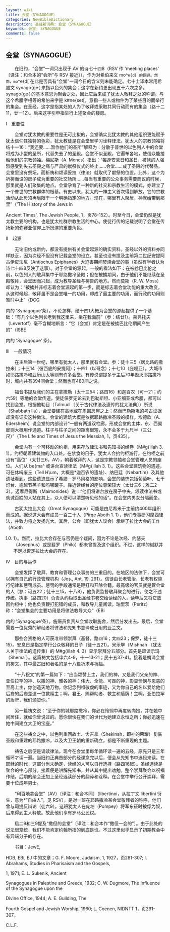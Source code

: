 ```yaml
---
layout: wiki
title: 会堂（SYNAGOGUE）
categories: NewBibleDictionary
description: 圣经新词典: 会堂（SYNAGOGUE）
keywords: 会堂, SYNAGOGUE
comments: false
---
```


## 会堂（SYNAGOGUE）

　　在旧约，“会堂”一词只出现于 AV 的诗七十四8（RSV 作 'meeting places' 〔译注：和合本的“会所”与 RSV 接近〕），作为对希伯来文 mo^`e{d[ 的翻译。然而，mo^`e{d[ 在此是否具有“会堂”一词今日的含义则未能确定。七十士译本常用希腊文 synago{ge{ 来指以色列的集会；这字在新约更出现五十六次之多。synago{ge{ 的基本意思为聚会之处，因此它后来成了犹太人敬拜之处的称谓。与这个希腊字相等的希伯来字是 k#ne{set[，意指一些人或物件为了某些目的而举行的集会。在圣经，这字是指某处的人为了敬拜或采取共同行动而有的集会（路十二11，廿一12）。后来这字引申指举行上述聚会的楼房。

Ⅰ　重要性

　　会堂对犹太教的重要性是无可比拟的，会堂确实比犹太教的其他组织更能赋予犹太信仰其独特的色彩，犹太教徒是在会堂里学习诠释律法。犹太人的宗教领袖将结十一16：“我还要……暂作他们的圣所”解释为：分散于普世的以色列人中的会堂将成为小型的圣所，代替失去了的圣殿。会堂不似圣殿，它遍布各地，使信众能接触他们的宗教领袖。梅尼斯（A. Menes）指出：“每逢安息日和圣日，被掳的人强烈感受到失去圣殿之痛与严肃的献祭仪式的终止……会堂……成了圣殿的代替品。会堂里没有祭坛，而祈祷和颂读妥拉（律法）就取代了献祭的位置。此外，这个为祈祷而设的房子成为重要的社交场所……每当有重要的公众事务需要商议的时候，那里就是人们聚集的地点。会堂孕育了一种新的社交和宗教生活的模式，亦建立了一个普世的宗教群体的根基。有史以来，犹太的一神主义首次得到解放，它的宗教活动从此毋须再局限于一个明确指定的地方。现在，哪里有人聚居，神就给带到那里”（'The History of the Jews in

Ancient Times', The Jewish People, 1，页78-152）。时至今日，会堂仍然是犹太教主要的机构，也是犹太社群宗教生活的中心。使徒行传的记载说明了会堂在传扬新的弥赛亚信仰上所扮演的重要角色。

Ⅱ　起源

　　无论旧约或新约，都没有提供有关会堂起源的确实资料。圣经以外的资料亦同样缺乏，因为次经不但没有记载会堂的设立，甚至也没有提及主前第二世纪安提阿古伊皮法尼（Antiochus Epiphanes）大迫害期间焚烧会堂的事（虽然有学者认为诗七十四8反映了这事）。对于会堂的源起，一般的看法如下：在被掳巴比伦之前，以色列人的敬拜集中于耶路撒冷圣殿；但在被掳期间，由于他们不能继续在圣殿敬拜，会堂因而兴起，成为教导圣经与祷告的地方。然而莫斯（R. W. Moss）却认为：“被掳并非标志着会堂源起的第一步，而是标志着会堂功能的重大改变，从这时候起，敬拜虽不是会堂唯一的功用，却成了最主要的功用，而行政的功用则暂时中止”（DCG

内的 'Synagogue'条）。不论怎样，结十四1大概为会堂的源起提供了一个基础：“有几个以色列长老到我这里来，坐在我面前”（参：结廿1）。莱弗托夫（Levertoff）毫不含糊地断言：“它〔会堂〕肯定是在被掳巴比伦期间产生的”（ISBE

内的 'Synagogue' 条）。

Ⅲ　一般情况

　　在主后第一世纪，哪里有犹太人，那里就有会堂。参：徒十三5（居比路的撒拉米）；十三14（彼西底的安提阿）；十四1（以哥念）；十七10（庇哩亚）。大城市如耶路撒冷和亚历山太等则有许多会堂。有传说谓提多于主后70年毁灭耶路撒冷时，城内共有394间会堂；然而也有480间之说。

　　福音书提及我们的主在拿撒勒（太十三54；路四16）和迦百农（可一21；约六59）等地的会堂传道。使徒保罗无论去到巴勒斯坦、小亚细亚或希腊，都可以找到会堂。根据他勒目（Talmud 〔关于古代律法及遗传的犹太法典〕）所说（Shabbath lla），会堂要建在高地或在周围房屋之上；然而巴勒斯坦的考古证据却没有证实这种做法。会堂的建筑大概是依据耶路撒冷圣殿的模样。埃德欣（A. Edersheim）说会堂的内部设计“一般有两道双柱廊，形成会堂的主体，东、西翼廊则大概用作通道。柱子与柱子之间的距离很短，永不会多于九尺半（三公尺）”（The Life and Times of Jesus the Messiah, 1，页435）。

　　会堂内有一个可移动的约柜，用来存放律法书和先知书的经卷（M#g{illah 3. 1）。约柜朝着建筑物的入口处。在禁食的日子，犹太人会抬约柜游行。在约柜之前设有“高位”（太廿三6，AV），朝着敬拜的人，这是宗教领袖和会堂管理人员的座位。人们从 be{ma^ 或讲台宣读律法（M#g{illah 3. 1）。这些会堂建筑物的遗迹，可在休呣废丘（Tell H\um，大概是*迦百农的遗址）、纳巴廷（Nebartim）及其他遗址看到。这些遗迹显示了希腊－罗马风格的影响。会堂的装饰包括葡萄叶、七干灯台、逾越节羔羊和吗哪罐子。靠近读经台的座位尊荣较大（太廿三6；雅二2-3）。迈摩尼得斯（Maimonides）说：“他们将讲台放在房子中央，颂读律法书或劝诫百姓的人站在其上，众人便可以清楚听见他的话”。在会堂内男女分隔而坐。

　　古犹太拉比大会（Great Synagogue）可能是由尼希米于主前约400年组织而成的。据说这大会有成员一百二十人（Pirqe Aboth 1. 1），他们专事研习摩西律法，并致力将之发扬光大。其后，公会〔即犹太人议会〕承继了拉比大会的工作（Aboth

10. 1）。然而，拉比大会存在与否仍是个疑问，因为不论是次经、约瑟夫（Josephus）或是斐罗（Philo）都未曾提及这个组织。不过，这样的缄默并不足以否定拉比大会的存在。

Ⅳ　目的与运作

　　会堂发挥了敬拜、教育和管理公众事务的三重目的。在地区的法律下，会堂可以拥有自己的行政管理机构（Jos., Ant. 19. 291）。信徒由长老管治，长老有权施行纪律和惩罚成员。惩罚的手段通常是鞭打和开除会籍。最高级的官员就是管会堂的人（参：可五22；徒十三15，十八8），他负责监督敬拜聚会的进行，使之不违传统。执事（路四20）负责从约柜取出圣经书卷交给读经的人，读毕后又将它放回约柜中；他也负责鞭打犯错的成员，和教导儿童阅读。珀里茨（Peritz）称：“会堂集会的主要功用是将律法教导大众”（EBi

内的 'Synagogue'条）。施赈员负责从会堂收取施舍，然后分发出去。最后，会堂需要一位优秀的解经者将律法和先知书意译成日用的亚兰文。

　　那些合资格的人可获准带领崇拜（基督，路四16；太四23；保罗，徒十三15）。安息日是指定举行公众敬拜的日子（徒十五21）。米示拏（Mishnah 〔犹太人关于律法的遗传集〕的 M#g{illah 4. 3）显示崇拜分五部分。首先是颂读示玛（Shema`）。这篇祷文包括申六4-9，十一13-21；民十五37-41。接着是朗诵会堂的祷文，其中最古旧和著名的是十八篇祈求与祝福。

　　“十八祝文”的第一篇如下：“应当颂赞上主，我们的神，又是我们父亲的神、亚伯拉罕的神、以撒的神、雅各的神：伟大、全能、可畏的神，彰显怜悯与恩慈的至高上主，你创造天地万物，你记念列祖敬虔的事迹，又为你自己的名以爱给他们后裔的后裔差遣一位救赎主；啊，君王、赐帮助者、救主和盾牌！主啊，亚伯拉罕的盾牌，我们颂赞你。”

　　另一篇祷文说：“至于你的城耶路撒冷，你必在怜悯中再度转向她，并在她中间居住，就如你曾说过的。愿你很快在我们的世代为她建立永恒之所；你必迅速在她中间建立大卫的宝座。”

　　在这些祷文之中，以色列重回故土、舍吉拿（Shekinah，即神的荣耀）复临圣殿和重建的耶路撒冷，以及大卫王朝的重新确立，都是不断重现的主题。

　　祷告之后便是诵读律法。现今在会堂里每年循环读一遍的五经，原先只是三年循环才读一遍。当旧约正典首部分的经课念完以后，便会从先知书中选段来读。在耶稣的时代，这部分尚未确定，读经的人可以自行选择（路四16起）。圣经选读是聚会的中心部分。接着便是讲解先知书，并从其中提出劝勉。整个崇拜聚会以祝福作结。后期的聚会还加上圣经选读部分的翻译和诠释。在会堂中举行公开崇拜，需要十位成年男士。

　　“利百地拿会堂”（AV）〔译注：和合本同〕（libertinoi，从拉丁文 libertini 衍生，意为*“自由人”，见 RSV），是对一班在耶路撒冷某会堂敬拜者的称呼，他们曾与司提反辩论（徒六9）。这班犹太人在庞培（Pompey）将军东征时被俘为奴，后来得到主人释放。故此他们享有罗马公民权。

　　启二9和三9提及“撒但的会堂”〔译注：和合本作“撒但一会的”〕。由于此处的说法很笼统，我们不能肯定约翰所指的到底是谁。不过这里似乎显示了初期教会中有异端分子的存在。

　　书目：JewE,

HDB, EBi, EJ 中的文章；G. F. Moore, Judaism, 1, 1927，页281-307; I. Abrahams, Studies in Pharisaism and the Gospels,

1, 1971; E. L. Sukenik, Ancient

Synagogues in Palestine and Greece, 1932; C. W. Dugmore, The Influence of the Synagogue upon the

Divine Office, 1944; A. E. Guilding, The

Fourth Gospel and Jewish Worship, 1960; L. Coenen, NIDNTT 1，页291-307。

C.L.F.








